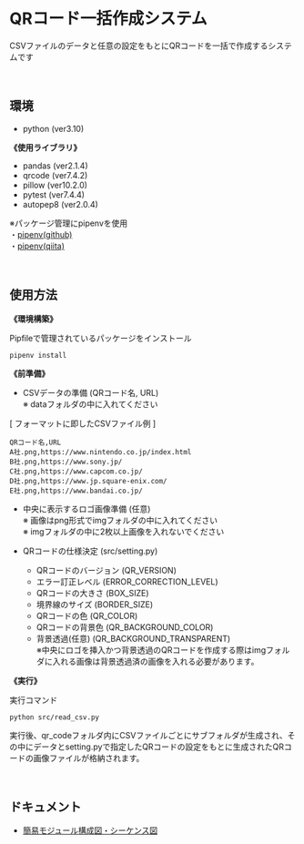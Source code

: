 # QRコード一括作成システム

CSVファイルのデータと任意の設定をもとにQRコードを一括で作成するシステムです

<br>

## 環境
- python (ver3.10)

<b>《使用ライブラリ》</b>

- pandas (ver2.1.4)
- qrcode (ver7.4.2)
- pillow (ver10.2.0)
- pytest (ver7.4.4)
- autopep8 (ver2.0.4)

※パッケージ管理にpipenvを使用<br>
・[pipenv(github)](https://github.com/pypa/pipenv)<br>
・[pipenv(qiita)](https://qiita.com/y-tsutsu/items/54c10e0b2c6b565c887a)

<br>

## 使用方法

<b>《環境構築》</b>

Pipfileで管理されているパッケージをインストール
```
pipenv install
```

<b>《前準備》</b>

- CSVデータの準備 (QRコード名, URL) <br>
※ dataフォルダの中に入れてください

[ フォーマットに即したCSVファイル例 ]
```
QRコード名,URL
A社.png,https://www.nintendo.co.jp/index.html
B社.png,https://www.sony.jp/
C社.png,https://www.capcom.co.jp/
D社.png,https://www.jp.square-enix.com/
E社.png,https://www.bandai.co.jp/
```

- 中央に表示するロゴ画像準備 (任意)<br>
※ 画像はpng形式でimgフォルダの中に入れてください<br>
※ imgフォルダの中に2枚以上画像を入れないでください

- QRコードの仕様決定 (src/setting.py)<br>
  - QRコードのバージョン (QR_VERSION)<br>
  - エラー訂正レベル (ERROR_CORRECTION_LEVEL)<br>
  - QRコードの大きさ (BOX_SIZE)<br>
  - 境界線のサイズ (BORDER_SIZE)<br>
  - QRコードの色 (QR_COLOR)<br>
  - QRコードの背景色 (QR_BACKGROUND_COLOR)<br>
  - 背景透過(任意) (QR_BACKGROUND_TRANSPARENT)<br>
  ※中央にロゴを挿入かつ背景透過のQRコードを作成する際はimgフォルダに入れる画像は背景透過済の画像を入れる必要があります。

<b>《実行》</b>

実行コマンド
```
python src/read_csv.py
```

実行後、qr_codeフォルダ内にCSVファイルごとにサブフォルダが生成され、その中にデータとsetting.pyで指定したQRコードの設定をもとに生成されたQRコードの画像ファイルが格納されます。

<br>

## ドキュメント
- [簡易モジュール構成図・シーケンス図](https://drive.google.com/file/d/1QVUi4KcGqufxJIqEsboudCzGMNTTiXNh/view?usp=sharing)